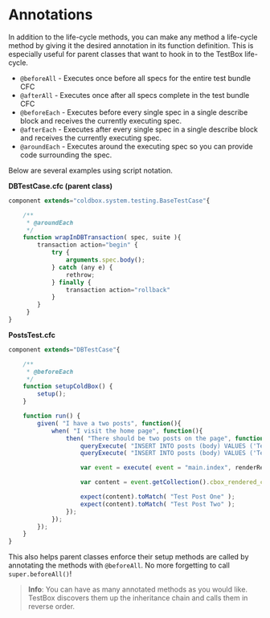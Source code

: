 # Annotations

In addition to the life-cycle methods, you can make any method a life-cycle method by giving it the desired annotation in its function definition.  This is especially useful for parent classes that want to hook in to the TestBox life-cycle.

* `@beforeAll` - Executes once before all specs for the entire test bundle CFC
* `@afterAll` - Executes once after all specs complete in the test bundle CFC
* `@beforeEach` - Executes before every single spec in a single describe block and receives the currently executing spec.
* `@afterEach` - Executes after every single spec in a single describe block and receives the currently executing spec.
* `@aroundEach` - Executes around the executing spec so you can provide code surrounding the spec.

Below are several examples using script notation.

**DBTestCase.cfc (parent class)**

```javascript
component extends="coldbox.system.testing.BaseTestCase"{

    /**
     * @aroundEach
     */
    function wrapInDBTransaction( spec, suite ){
        transaction action="begin" {
            try {
                arguments.spec.body();
            } catch (any e) {
                rethrow;
            } finally {
                transaction action="rollback"
            }
        }
     }
}
```

**PostsTest.cfc**

```javascript
component extends="DBTestCase"{

    /**
     * @beforeEach
     */
    function setupColdBox() {
        setup();
    }

    function run() {
        given( "I have a two posts", function(){
            when( "I visit the home page", function(){
                then( "There should be two posts on the page", function(){
                    queryExecute( "INSERT INTO posts (body) VALUES ('Test Post One')" );
                    queryExecute( "INSERT INTO posts (body) VALUES ('Test Post Two')" );

                    var event = execute( event = "main.index", renderResults = true );

                    var content = event.getCollection().cbox_rendered_content;

                    expect(content).toMatch( "Test Post One" );
                    expect(content).toMatch( "Test Post Two" );
                });
            });
        });
    }
}

```

This also helps parent classes enforce their setup methods are called by annotating the methods with `@beforeAll`.  No more forgetting to call `super.beforeAll()`!

> **Info**: You can have as many annotated methods as you would like. TestBox discovers them up the inheritance chain and calls them in reverse order.
